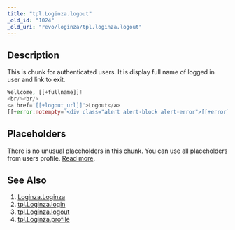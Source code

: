 ```yaml
---
title: "tpl.Loginza.logout"
_old_id: "1024"
_old_uri: "revo/loginza/tpl.loginza.logout"
---
```


## Description

This is chunk for authenticated users. It is display full name of logged in user and link to exit.

``` php 
Wellcome, [[+fullname]]!
<br/><br/>
<a href='[[+logout_url]]'>Logout</a>
[[+error:notempty=`<div class="alert alert-block alert-error">[[+error]]</div>`]]
```

## Placeholders

There is no unusual placeholders in this chunk. You can use all placeholders from users profile. [Read more](administering-your-site/security/users "Users").

## See Also

1. [Loginza.Loginza](/extras/revo/loginza/loginza.loginza)
2. [tpl.Loginza.login](/extras/revo/loginza/tpl.loginza.login)
3. [tpl.Loginza.logout](/extras/revo/loginza/tpl.loginza.logout)
4. [tpl.Loginza.profile](/extras/revo/loginza/tpl.loginza.profile)
